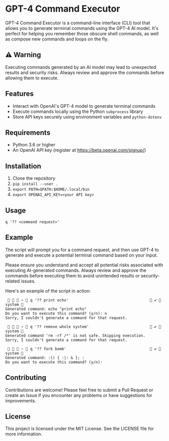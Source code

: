 # GPT-4 Command Executor

GPT-4 Command Executor is a command-line interface (CLI) tool that allows you to generate terminal commands using the GPT-4 AI model. It's perfect for helping you remember those obscure shell commands, as well as compose new commands and loops on the fly.

## ⚠️ Warning

Executing commands generated by an AI model may lead to unexpected results and security risks. Always review and approve the commands before allowing them to execute.

## Features

- Interact with OpenAI's GPT-4 model to generate terminal commands
- Execute commands locally using the Python `subprocess` library
- Store API keys securely using environment variables and `python-dotenv`

## Requirements

- Python 3.6 or higher
- An OpenAI API key (register at https://beta.openai.com/signup/)

## Installation
1. Clone the repository
2. `pip install --user .`
3. `export PATH=$PATH:$HOME/.local/bin`
4. `export OPENAI_API_KEY=<your API key>`

## Usage
```
q '?? <command request>'
```

## Example

The script will prompt you for a command request, and then use GPT-4 to generate and execute a potential terminal command based on your input.

Please ensure you understand and accept all potential risks associated with executing AI-generated commands. Always review and approve the commands before executing them to avoid unintended results or security-related issues.

Here's an example of the script in action:

```
    ~  q '?? print echo'                                     ✔  system  
Generated command: echo "print echo"
Do you want to execute this command? (y/n): n
Sorry, I couldn't generate a command for that request.
```

```
    ~  q '?? remove whole system'                            ✔  system  
Generated command 'rm -rf /*' is not safe. Skipping execution.
Sorry, I couldn't generate a command for that request.
```

```
    ~  q '?? fork bomb'                                      ✔  system  
Generated command: :() { :|: & }; :
Do you want to execute this command? (y/n): 
```


## Contributing
Contributions are welcome! Please feel free to submit a Pull Request or create an Issue if you encounter any problems or have suggestions for improvements.

## License
This project is licensed under the MIT License. See the LICENSE file for more information.
